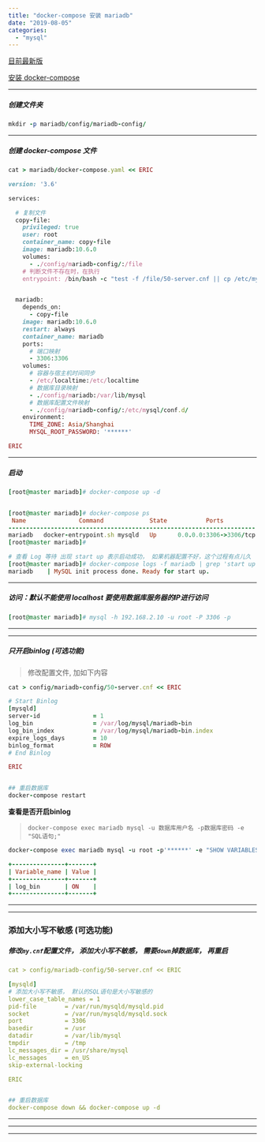 ```yaml
---
title: "docker-compose 安装 mariadb"
date: "2019-08-05"
categories: 
  - "mysql"
---
```


[目前最新版](https://hub.docker.com/_/mariadb?tab=tags "目前最新版")

[安装 docker-compose](%e5%ae%89%e8%a3%85-docker-compose "安装 docker-compose")

* * *

##### 创建文件夹

```ruby
mkdir -p mariadb/config/mariadb-config/

```

* * *

##### 创建 docker-compose 文件

```ruby
cat > mariadb/docker-compose.yaml << ERIC

version: '3.6'

services:

  # 复制文件
  copy-file:
    privileged: true
    user: root
    container_name: copy-file
    image: mariadb:10.6.0
    volumes:
      - ./config/mariadb-config/:/file
    # 判断文件不存在时，在执行
    entrypoint: /bin/bash -c "test -f /file/50-server.cnf || cp /etc/mysql/mariadb.conf.d/50-server.cnf /file/50-server.cnf"


  mariadb:
    depends_on:
      - copy-file
    image: mariadb:10.6.0
    restart: always
    container_name: mariadb
    ports:
      # 端口映射
      - 3306:3306
    volumes:
      # 容器与宿主机时间同步
      - /etc/localtime:/etc/localtime
      # 数据库目录映射
      - ./config/mariadb:/var/lib/mysql
      # 数据库配置文件映射
      - ./config/mariadb-config/:/etc/mysql/conf.d/
    environment:
      TIME_ZONE: Asia/Shanghai
      MYSQL_ROOT_PASSWORD: '******'

ERIC

```

* * *

##### 启动

```ruby
[root@master mariadb]# docker-compose up -d


[root@master mariadb]# docker-compose ps
 Name               Command             State           Ports
----------------------------------------------------------------------
mariadb   docker-entrypoint.sh mysqld   Up      0.0.0.0:3306->3306/tcp
[root@master mariadb]#

# 查看 Log 等待 出现 start up 表示启动成功， 如果机器配置不好，这个过程有点儿久
[root@master mariadb]# docker-compose logs -f mariadb | grep 'start up'
mariadb    | MySQL init process done. Ready for start up.

```

* * *

##### 访问：默认不能使用 localhost 要使用数据库服务器的IP进行访问

```ruby
[root@master mariadb]# mysql -h 192.168.2.10 -u root -P 3306 -p
```

* * *

* * *

##### 只开启binlog (可选功能)

> 修改配置文件, 加如下内容

```ruby
cat > config/mariadb-config/50-server.cnf << ERIC

# Start Binlog
[mysqld]
server-id               = 1
log_bin                 = /var/log/mysql/mariadb-bin
log_bin_index           = /var/log/mysql/mariadb-bin.index
expire_logs_days        = 10
binlog_format           = ROW
# End Binlog

ERIC


## 重启数据库
docker-compose restart

```

**查看是否开启binlog**

> `docker-compose exec mariadb mysql -u 数据库用户名 -p数据库密码 -e "SQL语句;"`

```ruby
docker-compose exec mariadb mysql -u root -p'******' -e "SHOW VARIABLES LIKE 'log_bin';"

+---------------+-------+
| Variable_name | Value |
+---------------+-------+
| log_bin       | ON    |
+---------------+-------+

```

* * *

* * *

### 添加大小写不敏感 (可选功能)

##### 修改`my.cnf`配置文件， 添加大小写不敏感， 需要`down`掉数据库， 再重启

```yaml
cat > config/mariadb-config/50-server.cnf << ERIC

[mysqld]
# 添加大小写不敏感， 默认的SQL语句是大小写敏感的
lower_case_table_names = 1
pid-file        = /var/run/mysqld/mysqld.pid
socket          = /var/run/mysqld/mysqld.sock
port            = 3306
basedir         = /usr
datadir         = /var/lib/mysql
tmpdir          = /tmp
lc_messages_dir = /usr/share/mysql
lc_messages     = en_US
skip-external-locking

ERIC


## 重启数据库
docker-compose down && docker-compose up -d

```

* * *

* * *

* * *
